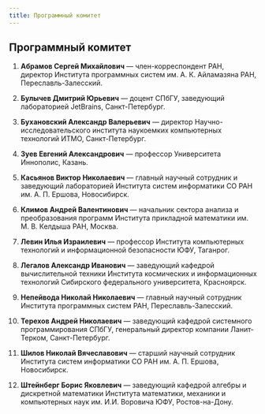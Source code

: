```yaml
---
title: Программный комитет
---
```


## Программный комитет

1. **Абрамов Сергей Михайлович** — член-корреспондент РАН, директор Института программных систем им. А. К. Айламазяна РАН, Переславль-Залесский.

2. **Булычев Дмитрий Юрьевич** — доцент СПбГУ, заведующий лабораторией JetBrains, Санкт-Петербург.

3. **Бухановский Александр Валерьевич** —  директор Научно-исследовательского института наукоемких компьютерных технологий ИТМО, Санкт-Петербург.

4. **Зуев Евгений Александрович** — профессор Университета Иннополис, Казань.

5. **Касьянов Виктор Николаевич** — главный научный сотрудник и заведующий лабораторией Института систем информатики СО РАН им. А. П. Ершова, Новосибирск.

6. **Климов Андрей Валентинович** — начальник сектора анализа и преобразования программ
Института прикладной математики им. М. В. Келдыша РАН, Москва.

7. **Левин Илья Израилевич** — профессор Института компьютерных технологий и информационной безопасности ЮФУ, Таганрог.

8. **Легалов Александр Иванович** —  заведующий кафедрой вычислительной техники Института космических и информационных технологий Сибирского федерального университета, Красноярск.

9. **Непейвода Николай Николаевич**  —  главный научный сотрудник Института программных систем РАН, Переславль-Залесский.

10. **Терехов Андрей Николаевич** — заведующий кафедрой системного программирования СПбГУ, генеральный директор компании Ланит-Терком, Санкт-Петербург.

11. **Шилов Николай Вячеславович** — старший научный сотрудник Института систем информатики СО РАН им. А. П. Ершова, Новосибирск.

12. **Штейнберг Борис Яковлевич** — заведующий кафедрой алгебры и дискретной математики Института математики, механики и компьютерных наук им. И.И. Воровича ЮФУ, Ростов-на-Дону.
